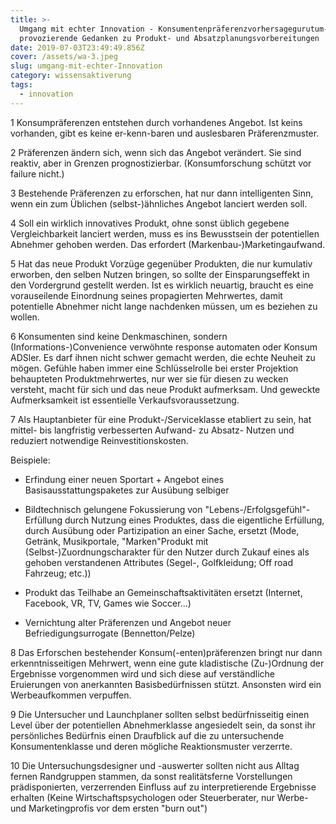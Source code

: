 ```yaml
---
title: >-
  Umgang mit echter Innovation - Konsumentenpräferenzvorhersagegurutum- Ein paar
  provozierende Gedanken zu Produkt- und Absatzplanungsvorbereitungen
date: 2019-07-03T23:49:49.856Z
cover: /assets/wa-3.jpeg
slug: umgang-mit-echter-Innovation
category: wissensaktiverung
tags:
  - innovation
---
```

1 Konsumpräferenzen entstehen durch vorhandenes Angebot. Ist keins vorhanden, gibt es keine er-kenn-baren und auslesbaren Präferenzmuster.

2 Präferenzen ändern sich, wenn sich das Angebot verändert. Sie sind reaktiv, aber in Grenzen prognostizierbar. (Konsumforschung schützt vor failure nicht.)

3 Bestehende Präferenzen zu erforschen, hat nur dann intelligenten Sinn, wenn ein zum Üblichen (selbst-)ähnliches Angebot lanciert werden soll.

4 Soll ein wirklich innovatives Produkt, ohne sonst üblich gegebene Vergleichbarkeit lanciert werden, muss es ins Bewusstsein der potentiellen Abnehmer gehoben werden. Das erfordert (Markenbau-)Marketingaufwand.

5 Hat das neue Produkt Vorzüge gegenüber Produkten, die nur kumulativ erworben, den selben Nutzen bringen, so sollte der Einsparungseffekt in den Vordergrund gestellt werden. Ist es wirklich neuartig, braucht es eine vorauseilende Einordnung seines propagierten Mehrwertes, damit potentielle Abnehmer nicht lange nachdenken müssen, um es beziehen zu wollen.

6 Konsumenten sind keine Denkmaschinen, sondern (Informations-)Convenience verwöhnte response automaten oder Konsum ADSler. Es darf ihnen nicht schwer gemacht werden, die echte Neuheit zu mögen. Gefühle haben immer eine Schlüsselrolle bei erster Projektion behaupteten Produktmehrwertes, nur wer sie für diesen zu wecken versteht, macht für sich und das neue Produkt aufmerksam. Und geweckte Aufmerksamkeit ist essentielle Verkaufsvoraussetzung.

7 Als Hauptanbieter für eine Produkt-/Serviceklasse etabliert zu sein, hat mittel- bis langfristig verbesserten Aufwand- zu Absatz- Nutzen und reduziert notwendige Reinvestitionskosten.

Beispiele:

* Erfindung einer neuen Sportart + Angebot eines Basisausstattungspaketes zur Ausübung selbiger



* Bildtechnisch gelungene Fokussierung von "Lebens-/Erfolgsgefühl"-Erfüllung durch Nutzung eines Produktes, dass die eigentliche Erfüllung, durch Ausübung oder Partizipation an einer Sache, ersetzt (Mode, Getränk, Musikportale, "Marken"Produkt mit (Selbst-)Zuordnungscharakter für den Nutzer durch Zukauf eines als gehoben verstandenen Attributes (Segel-, Golfkleidung; Off road Fahrzeug; etc.))



*  Produkt das Teilhabe an Gemeinschaftsaktivitäten ersetzt (Internet, Facebook, VR, TV, Games wie Soccer…)



* Vernichtung alter Präferenzen und Angebot neuer Befriedigungsurrogate (Bennetton/Pelze)

8 Das Erforschen bestehender Konsum(-enten)präferenzen bringt nur dann erkenntnisseitigen Mehrwert, wenn eine gute kladistische (Zu-)Ordnung der Ergebnisse vorgenommen wird und sich diese auf verständliche Eruierungen von anerkannten Basisbedürfnissen stützt. Ansonsten wird ein Werbeaufkommen verpuffen.

9 Die Untersucher und Launchplaner sollten selbst bedürfnisseitig einen Level über der potentiellen Abnehmerklasse angesiedelt sein, da sonst ihr persönliches Bedürfnis einen Draufblick auf die zu untersuchende Konsumentenklasse und deren mögliche Reaktionsmuster verzerrte.

10 Die Untersuchungsdesigner und -auswerter sollten nicht aus Alltag fernen Randgruppen stammen, da sonst realitätsferne Vorstellungen prädisponierten, verzerrenden Einfluss auf zu interpretierende Ergebnisse erhalten (Keine Wirtschaftspsychologen oder Steuerberater, nur Werbe- und Marketingprofis vor dem ersten "burn out")

